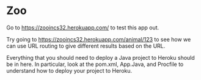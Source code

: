 # Zoo

Go to https://zooincs32.herokuapp.com/ to test this app out.

Try going to https://zooincs32.herokuapp.com/animal/123 to see how we can use URL routing to give different results based on the URL.

Everything that you should need to deploy a Java project to Heroku should be in here. In particular, look at the pom.xml, App.Java, and Procfile to understand how to deploy your project to Heroku.
